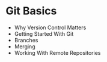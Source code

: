 # Git Basics
- Why Version Control Matters
- Getting Started With Git
- Branches
- Merging
- Working With Remote Repositories
